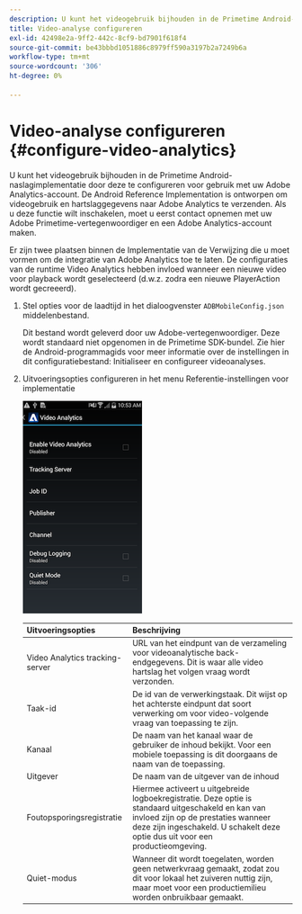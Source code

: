 ```yaml
---
description: U kunt het videogebruik bijhouden in de Primetime Android-naslagimplementatie door deze te configureren voor gebruik met uw Adobe Analytics-account.
title: Video-analyse configureren
exl-id: 42498e2a-9ff2-442c-8cf9-bd7901f618f4
source-git-commit: be43bbbd1051886c8979ff590a3197b2a7249b6a
workflow-type: tm+mt
source-wordcount: '306'
ht-degree: 0%

---
```


# Video-analyse configureren {#configure-video-analytics}

U kunt het videogebruik bijhouden in de Primetime Android-naslagimplementatie door deze te configureren voor gebruik met uw Adobe Analytics-account. De Android Reference Implementation is ontworpen om videogebruik en hartslaggegevens naar Adobe Analytics te verzenden. Als u deze functie wilt inschakelen, moet u eerst contact opnemen met uw Adobe Primetime-vertegenwoordiger en een Adobe Analytics-account maken.

Er zijn twee plaatsen binnen de Implementatie van de Verwijzing die u moet vormen om de integratie van Adobe Analytics toe te laten. De configuraties van de runtime Video Analytics hebben invloed wanneer een nieuwe video voor playback wordt geselecteerd (d.w.z. zodra een nieuwe PlayerAction wordt gecreeerd).

1. Stel opties voor de laadtijd in het dialoogvenster `ADBMobileConfig.json` middelenbestand.

   Dit bestand wordt geleverd door uw Adobe-vertegenwoordiger. Deze wordt standaard niet opgenomen in de Primetime SDK-bundel. Zie hier de Android-programmagids voor meer informatie over de instellingen in dit configuratiebestand: Initialiseer en configureer videoanalyses.
1. Uitvoeringsopties configureren in het menu Referentie-instellingen voor implementatie

   ![](assets/img_psdk_ref_impl_va-settings-menu.png)

   | Uitvoeringsopties | Beschrijving |
   |---|---|
   | Video Analytics tracking-server | URL van het eindpunt van de verzameling voor videoanalytische back-endgegevens. Dit is waar alle video hartslag het volgen vraag wordt verzonden. |
   | Taak-id | De id van de verwerkingstaak. Dit wijst op het achterste eindpunt dat soort verwerking om voor video-volgende vraag van toepassing te zijn. |
   | Kanaal | De naam van het kanaal waar de gebruiker de inhoud bekijkt. Voor een mobiele toepassing is dit doorgaans de naam van de toepassing. |
   | Uitgever | De naam van de uitgever van de inhoud |
   | Foutopsporingsregistratie | Hiermee activeert u uitgebreide logboekregistratie. Deze optie is standaard uitgeschakeld en kan van invloed zijn op de prestaties wanneer deze zijn ingeschakeld. U schakelt deze optie dus uit voor een productieomgeving. |
   | Quiet-modus | Wanneer dit wordt toegelaten, worden geen netwerkvraag gemaakt, zodat zou dit voor lokaal het zuiveren nuttig zijn, maar moet voor een productiemilieu worden onbruikbaar gemaakt. |

